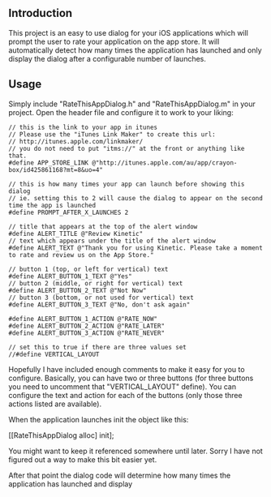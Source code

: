 Introduction
------------

This project is an easy to use dialog for your iOS applications which will prompt the user to rate your application on the app store. It will automatically detect how many times the application has launched and only display the dialog after a configurable number of launches.

Usage
-----

Simply include "RateThisAppDialog.h" and "RateThisAppDialog.m" in your project. Open the header file and configure it to work to your liking:

    // this is the link to your app in itunes
    // Please use the "iTunes Link Maker" to create this url:
    // http://itunes.apple.com/linkmaker/
    // you do not need to put "itms://" at the front or anything like that.
    #define APP_STORE_LINK @"http://itunes.apple.com/au/app/crayon-box/id425861168?mt=8&uo=4"

    // this is how many times your app can launch before showing this dialog
    // ie. setting this to 2 will cause the dialog to appear on the second time the app is launched
    #define PROMPT_AFTER_X_LAUNCHES 2

    // title that appears at the top of the alert window
    #define ALERT_TITLE @"Review Kinetic"
    // text which appears under the title of the alert window
    #define ALERT_TEXT @"Thank you for using Kinetic. Please take a moment to rate and review us on the App Store."

    // button 1 (top, or left for vertical) text
    #define ALERT_BUTTON_1_TEXT @"Yes"
    // button 2 (middle, or right for vertical) text
    #define ALERT_BUTTON_2_TEXT @"Not Now"
    // button 3 (bottom, or not used for vertical) text
    #define ALERT_BUTTON_3_TEXT @"No, don't ask again"

    #define ALERT_BUTTON_1_ACTION @"RATE_NOW"
    #define ALERT_BUTTON_2_ACTION @"RATE_LATER"
    #define ALERT_BUTTON_3_ACTION @"RATE_NEVER"

    // set this to true if there are three values set
    //#define VERTICAL_LAYOUT

Hopefully I have included enough comments to make it easy for you to configure. Basically, you can have two or three buttons (for three buttons you need to uncomment that "VERTICAL_LAYOUT" define). You can configure the text and action for each of the buttons (only those three actions listed are available).



When the application launches init the object like this:

[[RateThisAppDialog alloc] init];

You might want to keep it referenced somewhere until later. Sorry I have not figured out a way to make this bit easier yet.

After that point the dialog code will determine how many times the application has launched and display 